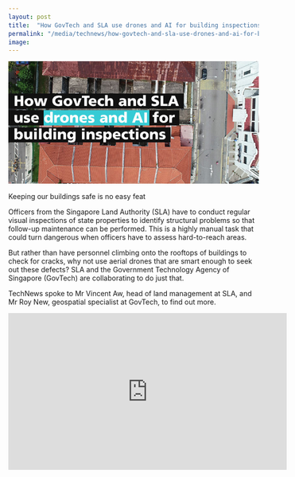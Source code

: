 ```yaml
---
layout: post
title:  "How GovTech and SLA use drones and AI for building inspections"
permalink: "/media/technews/how-govtech-and-sla-use-drones-and-ai-for-building-inspections"
image: 
---
```

![how govtech and sla use drones and ai for building inspections](/images/technews/how-govtech-and-sla-use-drones-and-ai-for-building-inspections-part-1.jpg)

Keeping our buildings safe is no easy feat

Officers from the Singapore Land Authority (SLA) have to conduct regular visual inspections of state properties to identify structural problems so that follow-up maintenance can be performed. This is a highly manual task that could turn dangerous when officers have to assess hard-to-reach areas.

But rather than have personnel climbing onto the rooftops of buildings to check for cracks, why not use aerial drones that are smart enough to seek out these defects? SLA and the Government Technology Agency of Singapore (GovTech) are collaborating to do just that. 

TechNews spoke to Mr Vincent Aw, head of land management at SLA, and Mr Roy New, geospatial specialist at GovTech, to find out more.

<div class="bp-youtube">
      <iframe width="560" height="315" src="https://www.youtube.com/embed/ty8mYevB1ho" frameborder="0" allow="autoplay; encrypted-media" allowfullscreen></iframe>
</div>
